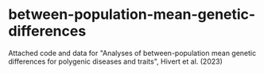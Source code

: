 # between-population-mean-genetic-differences

Attached code and data for "Analyses of between-population mean genetic differences for polygenic diseases and traits", Hivert et al. (2023)
